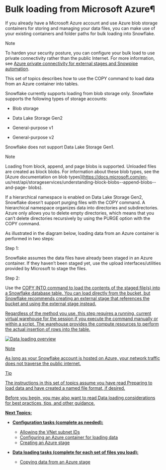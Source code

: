 # Bulk loading from Microsoft Azure¶

If you already have a Microsoft Azure account and use Azure blob storage
containers for storing and managing your data files, you can make use of your
existing containers and folder paths for bulk loading into Snowflake.

Note

To harden your security posture, you can configure your bulk load to use
private connectivity rather than the public Internet. For more information,
see [Azure private connectivity for external stages and Snowpipe
automation](data-load-azure-private).

This set of topics describes how to use the COPY command to load data from an
Azure container into tables.

Snowflake currently supports loading from blob storage only. Snowflake
supports the following types of storage accounts:

  * Blob storage

  * Data Lake Storage Gen2

  * General-purpose v1

  * General-purpose v2

Snowflake does not support Data Lake Storage Gen1.

Note

Loading from block, append, and page blobs is supported. Unloaded files are
created as block blobs. For information about these blob types, see the [Azure
documentation on blob types](https://docs.microsoft.com/en-
us/rest/api/storageservices/understanding-block-blobs--append-blobs--and-page-
blobs).

If a hierarchical namespace is enabled on Data Lake Storage Gen2, Snowflake
doesn’t support purging files with the COPY command. A hierarchical namespace
organizes data into directories and subdirectories. Azure only allows you to
delete empty directories, which means that you can’t delete directories
recursively by using the PURGE option with the COPY command.

As illustrated in the diagram below, loading data from an Azure container is
performed in two steps:

Step 1:

    

Snowflake assumes the data files have already been staged in an Azure
container. If they haven’t been staged yet, use the upload
interfaces/utilities provided by Microsoft to stage the files.

Step 2:

    

Use the [COPY INTO <table>](../sql-reference/sql/copy-into-table) command to
load the contents of the staged file(s) into a Snowflake database table. You
can load directly from the bucket, but Snowflake recommends creating an
external stage that references the bucket and using the external stage
instead.

Regardless of the method you use, this step requires a running, current
virtual warehouse for the session if you execute the command manually or
within a script. The warehouse provides the compute resources to perform the
actual insertion of rows into the table.

![Data loading overview](../_images/data-load-bulk-azure.png)

Note

As long as your Snowflake account is hosted on Azure, your network traffic
does not traverse the public internet.

Tip

The instructions in this set of topics assume you have read [Preparing to load
data](data-load-prepare) and have created a named file format, if desired.

Before you begin, you may also want to read [Data loading
considerations](data-load-considerations) for best practices, tips, and other
guidance.

**Next Topics:**

  * **Configuration tasks (complete as needed):**

    * [Allowing the VNet subnet IDs](data-load-azure-allow)
    * [Configuring an Azure container for loading data](data-load-azure-config)
    * [Creating an Azure stage](data-load-azure-create-stage)

  * **Data loading tasks (complete for each set of files you load):**

    * [Copying data from an Azure stage](data-load-azure-copy)

